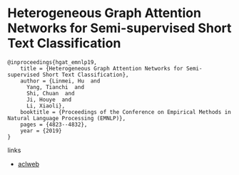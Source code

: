 # Heterogeneous Graph Attention Networks for Semi-supervised Short Text Classification

```
@inproceedings{hgat_emnlp19,
    title = {Heterogeneous Graph Attention Networks for Semi-supervised Short Text Classification},
    author = {Linmei, Hu  and
      Yang, Tianchi  and
      Shi, Chuan  and
      Ji, Houye  and
      Li, Xiaoli},
    booktitle = {Proceedings of the Conference on Empirical Methods in Natural Language Processing (EMNLP)},
    pages = {4823--4832},
    year = {2019}
}
```

links
- [aclweb](https://www.aclweb.org/anthology/D19-1488/)
